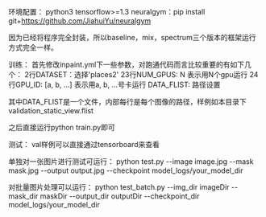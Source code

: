 环境配置：
python3
tensorflow>=1.3
neuralgym：pip install git+https://github.com/JiahuiYu/neuralgym

因为已经将程序完全封装，所以baseline，mix，spectrum三个版本的框架运行方式完全一样。

训练：
首先修改inpaint.yml下一些参数，对跑通代码而言比较重要的有如下几个：
2行DATASET：选择'places2'
23行NUM_GPUS: N 表示用N个gpu运行
24行GPU_ID: [a, b, ...] 表示用a, b, ...号卡运行
DATA_FLIST: 路径设置

其中DATA_FLIST是一个文件，内部每行是每个图像的路径，样例如本目录下validation_static_view.flist

之后直接运行python train.py即可


测试：
val样例可以直接通过tensorboard来查看

单独对一张图片进行测试可运行：
python test.py --image image.jpg --mask mask.jpg --output output.jpg --checkpoint model_logs/your_model_dir

对批量图片处理可以运行：
python test_batch.py --img_dir imageDir --mask_dir maskDir --output_dir outputDir --checkpoint_dir model_logs/your_model_dir